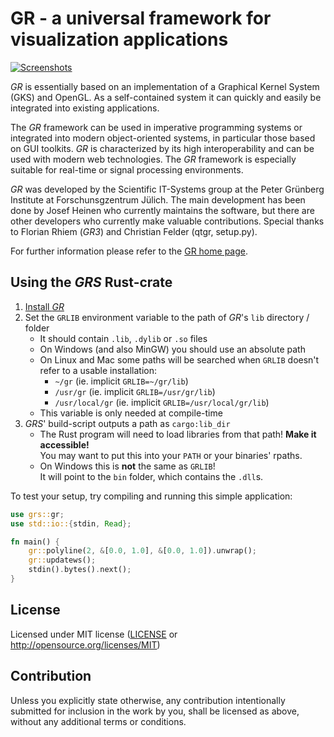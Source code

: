 GR - a universal framework for visualization applications
=========================================================

[![Screenshots](https://gr-framework.org/_images/screenshots.png)](https://gr-framework.org)

*GR* is essentially based on an implementation of a Graphical Kernel System (GKS)
and OpenGL. As a self-contained system it can quickly and easily be integrated
into existing applications.

The *GR* framework can be used in imperative programming systems or integrated
into modern object-oriented systems, in particular those based on GUI toolkits.
*GR* is characterized by its high interoperability and can be used with modern
web technologies. The *GR* framework is especially suitable for real-time
or signal processing environments.

*GR* was developed by the Scientific IT-Systems group at the Peter Grünberg
Institute at Forschunsgzentrum Jülich. The main development has been done
by Josef Heinen who currently maintains the software, but there are other
developers who currently make valuable contributions. Special thanks to
Florian Rhiem (*GR3*) and Christian Felder (qtgr, setup.py).

For further information please refer to the [GR home page](http://gr-framework.org).

Using the *GRS* Rust-crate
--------------------------

1. [Install *GR*](https://gr-framework.org/c.html#installation)
1. Set the `GRLIB` environment variable to the path of *GR*'s `lib` directory / folder
    - It should contain `.lib`, `.dylib` or `.so` files
    - On Windows (and also MinGW) you should use an absolute path
    - On Linux and Mac some paths will be searched when `GRLIB` doesn't refer to a usable installation:
        - `~/gr` (ie. implicit `GRLIB=~/gr/lib`)
        - `/usr/gr` (ie. implicit `GRLIB=/usr/gr/lib`)
        - `/usr/local/gr` (ie. implicit `GRLIB=/usr/local/gr/lib`)
    - This variable is only needed at compile-time
1. *GRS*' build-script outputs a path as `cargo:lib_dir`
    - The Rust program will need to load libraries from that path!
      **Make it accessible!**\
      You may want to put this into your `PATH` or your binaries' rpaths.
    - On Windows this is **not** the same as `GRLIB`!\
      It will point to the `bin` folder, which contains the `.dll`s.

To test your setup, try compiling and running this simple application:
```rs
use grs::gr;
use std::io::{stdin, Read};

fn main() {
    gr::polyline(2, &[0.0, 1.0], &[0.0, 1.0]).unwrap();
    gr::updatews();
    stdin().bytes().next();
}
```

License
-------

Licensed under MIT license ([LICENSE](LICENSE) or http://opensource.org/licenses/MIT)

Contribution
------------

Unless you explicitly state otherwise, any contribution intentionally submitted
for inclusion in the work by you, shall be licensed as above, without any additional terms or conditions.
